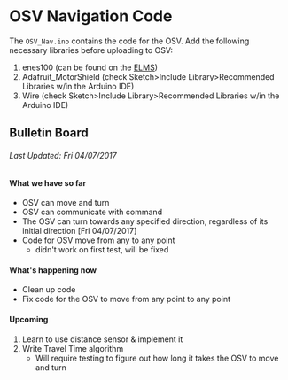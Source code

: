 # OSV Navigation Code


The `OSV_Nav.ino` contains the code for the OSV. Add the following necessary
libraries before uploading to OSV:
1. enes100 (can be found on the [ELMS](https://myelms.umd.edu/courses/1223708/files/folder/Arduino%20Files))
2. Adafruit_MotorShield (check Sketch>Include Library>Recommended Libraries w/in
    the Arduino IDE)
3. Wire (check Sketch>Include Library>Recommended Libraries w/in
    the Arduino IDE)

## Bulletin Board
###### *Last Updated: Fri 04/07/2017*

#### What we have so far
* OSV can move and turn
* OSV can communicate with command
* The OSV can turn towards any specified direction, regardless of its initial direction [Fri 04/07/2017]
* Code for OSV move from any to any point
    * didn't work on first test, will be fixed

#### What's happening now
* Clean up code
* Fix code for the OSV to move from any point to any point
    
#### Upcoming
1. Learn to use distance sensor & implement it
2. Write Travel Time algorithm
    * Will require testing to figure out how long it takes the OSV to move and turn
